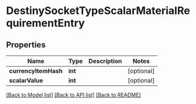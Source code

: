 # DestinySocketTypeScalarMaterialRequirementEntry

## Properties
Name | Type | Description | Notes
------------ | ------------- | ------------- | -------------
**currencyItemHash** | **int** |  | [optional] 
**scalarValue** | **int** |  | [optional] 

[[Back to Model list]](../README.md#documentation-for-models) [[Back to API list]](../README.md#documentation-for-api-endpoints) [[Back to README]](../README.md)


